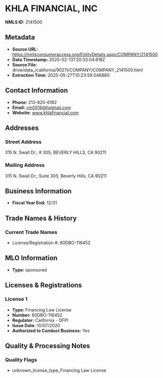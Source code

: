 # KHLA FINANCIAL, INC

**NMLS ID:** 2141500

## Metadata
- **Source URL:** https://nmlsconsumeraccess.org/EntityDetails.aspx/COMPANY/2141500
- **Data Timestamp:** 2025-02-13T20:33:04.618Z
- **Source File:** drive/data_/california/90211/COMPANY/COMPANY_2141500.html
- **Extraction Time:** 2025-05-27T10:23:59.046880

## Contact Information
- **Phone:** 213-820-6182
- **Email:** cm0516@hotmail.com
- **Website:** www.khlafinancial.com

## Addresses
### Street Address
315 N. Swall Dr.; # 305; BEVERLY HILLS, CA 90211

### Mailing Address
315 N. Swall Dr.; Suite 305; Beverly Hills, CA 90211

## Business Information
- **Fiscal Year End:** 12/31

## Trade Names & History
### Current Trade Names
- License/Registration #: 60DBO-116452

## MLO Information
- **Type:** sponsored

## Licenses & Registrations

### License 1
- **Type:** Financing Law License
- **Number:** 60DBO-116452
- **Regulator:** California - DFPI
- **Issue Date:** 10/07/2020
- **Authorized to Conduct Business:** Yes

## Quality & Processing Notes
### Quality Flags
- unknown_license_type_Financing Law License
